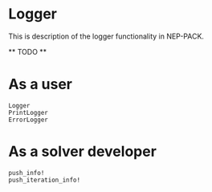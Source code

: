 # Logger

This is description of the logger functionality in
NEP-PACK.

** TODO **

# As a user
```@docs
Logger
PrintLogger
ErrorLogger
```

# As a solver developer

```@docs
push_info!
push_iteration_info!
```